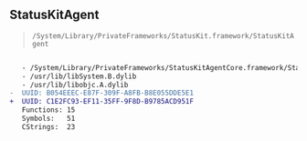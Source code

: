 ## StatusKitAgent

> `/System/Library/PrivateFrameworks/StatusKit.framework/StatusKitAgent`

```diff

   - /System/Library/PrivateFrameworks/StatusKitAgentCore.framework/StatusKitAgentCore
   - /usr/lib/libSystem.B.dylib
   - /usr/lib/libobjc.A.dylib
-  UUID: B054EEEC-E87F-309F-A8FB-B8E055DDE5E1
+  UUID: C1E2FC93-EF11-35FF-9F8D-B9785ACD951F
   Functions: 15
   Symbols:   51
   CStrings:  23

```
